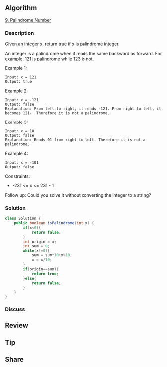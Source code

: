 ## Algorithm

[9. Palindrome Number](https://leetcode.com/problems/palindrome-number/)

### Description

Given an integer x, return true if x is palindrome integer.

An integer is a palindrome when it reads the same backward as forward. For example, 121 is palindrome while 123 is not.


Example 1:

```
Input: x = 121
Output: true
```

Example 2:

```
Input: x = -121
Output: false
Explanation: From left to right, it reads -121. From right to left, it becomes 121-. Therefore it is not a palindrome.
```

Example 3:

```
Input: x = 10
Output: false
Explanation: Reads 01 from right to left. Therefore it is not a palindrome.
```

Example 4:

```
Input: x = -101
Output: false
```

Constraints:

- -231 <= x <= 231 - 1

Follow up: Could you solve it without converting the integer to a string?

### Solution

```java
class Solution {
    public boolean isPalindrome(int x) {
        if(x<0){
            return false;
        }
        int origin = x;
        int sum = 0;
        while(x!=0){
            sum = sum*10+x%10;
            x = x/10;
        }
        if(origin==sum){
            return true;
        }else{
            return false;
        }
    }
}
```

### Discuss

## Review


## Tip


## Share
